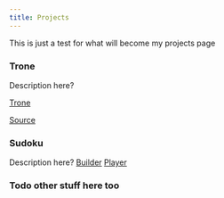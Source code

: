 ```yaml
---
title: Projects
---
```


This is just a test for what will become my projects page

### Trone

Description here?

[Trone](./trone/index.html)

[Source](https://github.com/nickgirardo/trone)

### Sudoku

Description here?
[Builder](./sudoku/builder.html)
[Player](./sudoku/player.html)

### Todo other stuff here too
